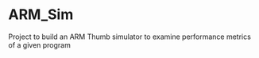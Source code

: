 ARM_Sim
=======

Project to build an ARM Thumb simulator to examine performance metrics of a given program
